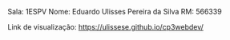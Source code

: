 Sala: 1ESPV
Nome: Eduardo Ulisses Pereira da Silva
RM: 566339

Link de visualização:
https://ulissese.github.io/cp3webdev/
